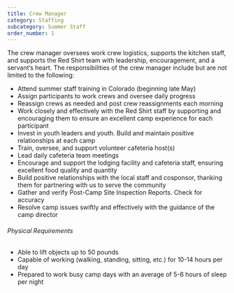 ```yaml
---
title: Crew Manager
category: Staffing
subcategory: Summer Staff
order_number: 1
---
```


The crew manager oversees work crew logistics, supports the kitchen staff, and supports the Red Shirt team with leadership, encouragement, and a servant’s heart. The responsibilities of the crew manager include but are not limited to the following:

<div><ul><li>Attend summer staff training in Colorado (beginning late May)</li><li>Assign participants to work crews and oversee daily progress</li><li>Reassign crews as needed and post crew reassignments each morning</li><li>Work closely and effectively with the Red Shirt staff by supporting and encouraging them to ensure an excellent camp experience for each participant</li><li>Invest in youth leaders and youth. Build and maintain positive relationships at each camp</li><li>Train, oversee, and support volunteer cafeteria host(s)</li><li>Lead daily cafeteria team meetings</li><li>Encourage and support the lodging facility and cafeteria staff, ensuring excellent food quality and quantity</li><li>Build positive relationships with the local staff and cosponsor, thanking them for partnering with us to serve the community</li><li>Gather and verify Post-Camp Site Inspection Reports. Check for accuracy</li><li>Resolve camp issues swiftly and effectively with the guidance of the camp director</li></ul><div><h6>Physical Requirements</h6><ul><li>Able to lift objects up to 50 pounds</li><li>Capable of working (walking, standing, sitting, etc.) for 10-14 hours per day</li><li>Prepared to work busy camp days with an average of 5-6 hours of sleep per night</li></ul></div></div>
